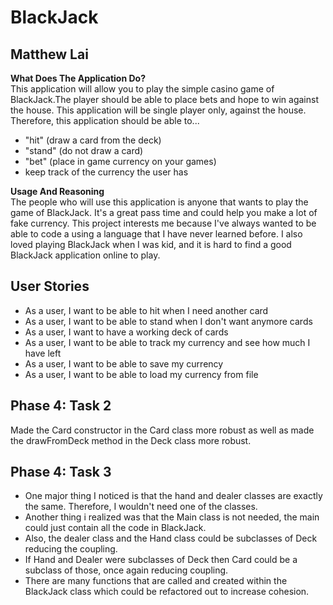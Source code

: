 # BlackJack

## Matthew Lai

**What Does The Application Do?**   
This application will allow you to play the simple casino game of BlackJack.The player should be able to place bets and 
hope to win against the house. This application will be single player only, against the house. Therefore, this
application should be able to...
- "hit" (draw a card from the deck)
- "stand" (do not draw a card)
- "bet" (place in game currency on your games)
-  keep track of the currency the user has

**Usage And Reasoning**  
The people who will use this application is anyone that wants to play the game of BlackJack. It's a great pass time and 
could help you make a lot of fake currency. This project interests me because I've always wanted to be able to code a
using a language that I have never learned before. I also loved playing BlackJack when I was kid, and it is hard to find 
a good BlackJack application online to play.

## User Stories

- As a user, I want to be able to hit when I need another card
- As a user, I want to be able to stand when I don't want anymore cards
- As a user, I want to have a working deck of cards
- As a user, I want to be able to track my currency and see how much I have left 
- As a user, I want to be able to save my currency
- As a user, I want to be able to load my currency from file

## Phase 4: Task 2

Made the Card constructor in the Card class more robust as well as made the drawFromDeck method in the Deck class more robust.

## Phase 4: Task 3

 - One major thing I noticed is that the hand and dealer classes are exactly the same. Therefore, I wouldn't need one of the classes.
 - Another thing i realized was that the Main class is not needed, the main could just contain all the code in BlackJack.
 - Also, the dealer class and the Hand class could be subclasses of Deck reducing the coupling. 
 - If Hand and Dealer were subclasses of Deck then Card could be a subclass of those, once again reducing coupling.
 - There are many functions that are called and created within the BlackJack class which could be refactored out to increase cohesion.
